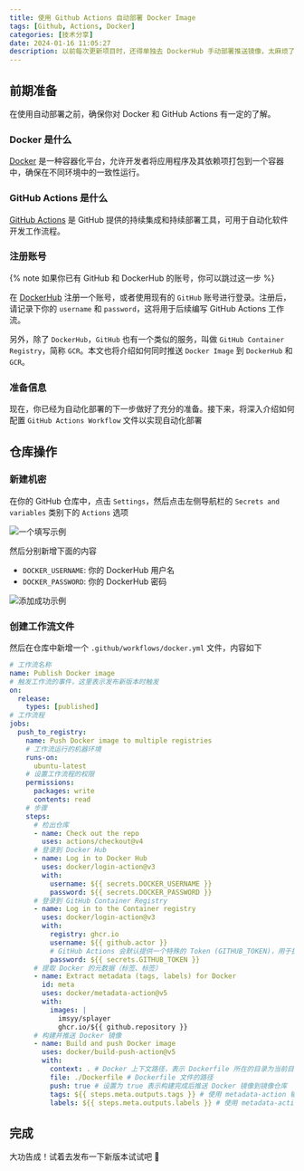 ```yaml
---
title: 使用 Github Actions 自动部署 Docker Image
tags: [Github, Actions, Docker]
categories: [技术分享]
date: 2024-01-16 11:05:27
description: 以前每次更新项目时，还得单独去 DockerHub 手动部署推送镜像，太麻烦了。偶然发现能通过 Github Actions 来实现自动部署推送，同时还能推送到 GitHub Container Registry 中
---
```


## 前期准备

在使用自动部署之前，确保你对 Docker 和 GitHub Actions 有一定的了解。

### Docker 是什么

[Docker](https://www.docker.com/) 是一种容器化平台，允许开发者将应用程序及其依赖项打包到一个容器中，确保在不同环境中的一致性运行。

### GitHub Actions 是什么

[GitHub Actions](https://docs.github.com/zh/actions) 是 GitHub 提供的持续集成和持续部署工具，可用于自动化软件开发工作流程。

### 注册账号

{% note 如果你已有&nbsp;GitHub&nbsp;和&nbsp;DockerHub&nbsp;的账号，你可以跳过这一步 %}

在 [DockerHub](https://hub.docker.com/) 注册一个账号，或者使用现有的 `GitHub` 账号进行登录。注册后，请记录下你的 `username` 和 `password`，这将用于后续编写 GitHub Actions 工作流。

另外，除了 `DockerHub`，`GitHub` 也有一个类似的服务，叫做 `GitHub Container Registry`，简称 `GCR`。本文也将介绍如何同时推送 `Docker Image` 到 `DockerHub` 和 `GCR`。

### 准备信息

现在，你已经为自动化部署的下一步做好了充分的准备。接下来，将深入介绍如何配置 `GitHub Actions Workflow` 文件以实现自动化部署

## 仓库操作

### 新建机密

在你的 GitHub 仓库中，点击 `Settings`，然后点击左侧导航栏的 `Secrets and variables` 类别下的 `Actions` 选项

![一个填写示例](https://pic.efefee.cn/uploads/2024/01/29/65b6ff101b94c.webp)

然后分别新增下面的内容

- `DOCKER_USERNAME`: 你的 DockerHub 用户名
- `DOCKER_PASSWORD`: 你的 DockerHub 密码

![添加成功示例](https://pic.efefee.cn/uploads/2024/01/29/65b6ff101d2e5.webp)

### 创建工作流文件

然后在仓库中新增一个 `.github/workflows/docker.yml` 文件，内容如下

```yml docker.yml
# 工作流名称
name: Publish Docker image
# 触发工作流的事件，这里表示发布新版本时触发
on:
  release:
    types: [published]
# 工作流程
jobs:
  push_to_registry:
    name: Push Docker image to multiple registries
    # 工作流运行的机器环境
    runs-on:
      ubuntu-latest
    # 设置工作流程的权限
    permissions:
      packages: write
      contents: read
    # 步骤
    steps:
      # 检出仓库
      - name: Check out the repo
        uses: actions/checkout@v4
      # 登录到 Docker Hub
      - name: Log in to Docker Hub
        uses: docker/login-action@v3
        with:
          username: ${{ secrets.DOCKER_USERNAME }}
          password: ${{ secrets.DOCKER_PASSWORD }}
      # 登录到 GitHub Container Registry
      - name: Log in to the Container registry
        uses: docker/login-action@v3
        with:
          registry: ghcr.io
          username: ${{ github.actor }}
          # GitHub Actions 会默认提供一个特殊的 Token (GITHUB_TOKEN)，用于执行工作流程中的操作，包括登录到容器注册表
          password: ${{ secrets.GITHUB_TOKEN }}
      # 提取 Docker 的元数据（标签、标签）
      - name: Extract metadata (tags, labels) for Docker
        id: meta
        uses: docker/metadata-action@v5
        with:
          images: |
            imsyy/splayer
            ghcr.io/${{ github.repository }}
      # 构建并推送 Docker 镜像
      - name: Build and push Docker image
        uses: docker/build-push-action@v5
        with:
          context: . # Docker 上下文路径，表示 Dockerfile 所在的目录为当前目录
          file: ./Dockerfile # Dockerfile 文件的路径
          push: true # 设置为 true 表示构建完成后推送 Docker 镜像到镜像仓库
          tags: ${{ steps.meta.outputs.tags }} # 使用 metadata-action 输出的标签作为 Docker 镜像的标签
          labels: ${{ steps.meta.outputs.labels }} # 使用 metadata-action 输出的标签作为 Docker 镜像的标签
```

## 完成

大功告成！试着去发布一下新版本试试吧 🎉
